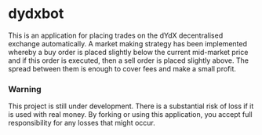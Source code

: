 # dydxbot
This is an application for placing trades on the dYdX decentralised exchange automatically.
A market making strategy has been implemented whereby a buy order is placed slightly below the current mid-market price and if this order is executed, then a sell order is placed slightly above. The spread between them is enough to cover fees and make a small profit.

### Warning
This project is still under development. There is a substantial risk of loss if it is used with real money. By forking or using this application, you accept full responsibility for any losses that might occur.
